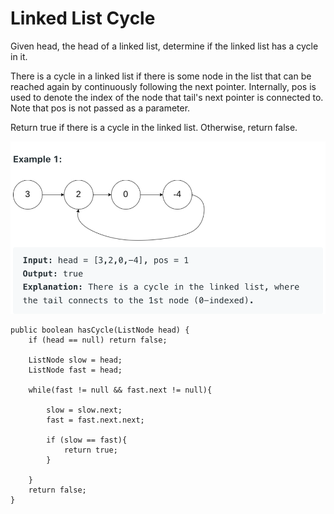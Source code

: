 # Linked List Cycle

Given head, the head of a linked list, determine if the linked list has a cycle in it.

There is a cycle in a linked list if there is some node in the list that can be reached again by continuously following the next pointer. Internally, pos is used to denote the index of the node that tail's next pointer is connected to. Note that pos is not passed as a parameter.

Return true if there is a cycle in the linked list. Otherwise, return false.

![image](image/image9.png)


    public boolean hasCycle(ListNode head) {
        if (head == null) return false;
        
        ListNode slow = head;
        ListNode fast = head;
        
        while(fast != null && fast.next != null){
            
            slow = slow.next;
            fast = fast.next.next;
	    
            if (slow == fast){
                return true;
            }
             
        }
        return false;
    }
